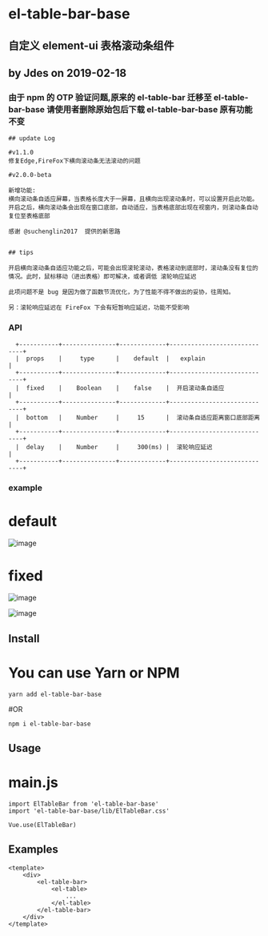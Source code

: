 # el-table-bar-base

## 自定义 element-ui 表格滚动条组件

## by Jdes on 2019-02-18

### 由于 npm 的 OTP 验证问题,原来的 el-table-bar 迁移至 el-table-bar-base 请使用者删除原始包后下载 el-table-bar-base 原有功能不变

```
## update Log

#v1.1.0
修复Edge,FireFox下横向滚动条无法滚动的问题

#v2.0.0-beta

新增功能:
横向滚动条自适应屏幕，当表格长度大于一屏幕，且横向出现滚动条时，可以设置开启此功能。
开启之后，横向滚动条会出现在窗口底部，自动适应，当表格底部出现在视窗内，则滚动条自动复位至表格底部

感谢 @suchenglin2017  提供的新思路


## tips

开启横向滚动条自适应功能之后，可能会出现滚轮滚动，表格滚动到底部时，滚动条没有复位的情况。此时，鼠标移动（进出表格）即可解决，或者调低 滚轮响应延迟

此项问题不是 bug 是因为做了函数节流优化，为了性能不得不做出的妥协，往周知。

另：滚轮响应延迟在 FireFox 下会有短暂响应延迟，功能不受影响

```

### API

```
  +-----------+---------------+-------------+-----------------------------+
  |  props    |     type      |    default  |   explain                   |
  +-----------+---------------+-------------+-----------------------------+
  |  fixed    |    Boolean    |    false    |  开启滚动条自适应             |
  +-----------+---------------+-------------+-----------------------------+
  |  bottom   |    Number     |     15      |  滚动条自适应距离窗口底部距离  |
  +-----------+---------------+-------------+-----------------------------+
  |  delay    |    Number     |     300(ms) |  滚轮响应延迟                |
  +-----------+---------------+-------------+-----------------------------+

```

### example

# default

![image](https://github.com/JdesHZ/el-table-bar-base/blob/master/examples/images/default.png)

# fixed

![image](https://github.com/JdesHZ/el-table-bar-base/blob/master/examples/images/fixed.png)

![image](https://github.com/JdesHZ/el-table-bar-base/blob/master/examples/images/fixed2.png)

## Install

# You can use Yarn or NPM

```
yarn add el-table-bar-base
```

#OR

```
npm i el-table-bar-base
```

## Usage

# main.js

```
import ElTableBar from 'el-table-bar-base'
import 'el-table-bar-base/lib/ElTableBar.css'

Vue.use(ElTableBar)
```

## Examples

```
<template>
    <div>
        <el-table-bar>
            <el-table>
                ...
            </el-table>
        </el-table-bar>
    </div>
</template>
```

